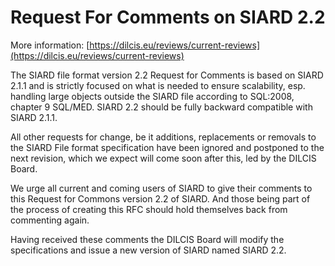 # Request For Comments on SIARD 2.2

More information: [https://dilcis.eu/reviews/current-reviews](https://dilcis.eu/reviews/current-reviews)

The SIARD file format version 2.2 Request for Comments is based on SIARD 2.1.1 and is strictly focused on what is needed to ensure scalability, esp. handling large objects outside the SIARD file according to SQL:2008, chapter 9 SQL/MED. 
SIARD 2.2 should be fully backward compatible with SIARD 2.1.1.

All other requests for change, be it additions, replacements or removals to the SIARD File format specification have been ignored and postponed to the next revision, which we expect will come soon after this, led by the DILCIS Board.


We urge all current and coming users of SIARD to give their comments to this Request for Commons version 2.2 of SIARD. And those being part of the process of creating this RFC should hold themselves back from commenting again.

Having received these comments the DILCIS Board will modify the specifications and issue a new version of SIARD named SIARD 2.2.
